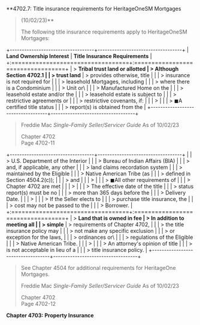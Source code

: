 **4702.7: Title insurance requirements for HeritageOneSM Mortgages
> (10/02/23)**
>
> The following title insurance requirements apply to HeritageOneSM
> Mortgages:

+-----------------------------------+-----------------------------------+
| **Land Ownership Interest**       | **Title Insurance Requirements**  |
+:==================================+:==================================+
| > **Tribal trust land or allotted | > Although Section 4702.1         |
| > trust land**                    | > provides otherwise, title       |
|                                   | > insurance is not required for   |
|                                   | > leasehold Mortgages, including  |
|                                   | > where there is a Condominium    |
|                                   | > Unit or\                        |
|                                   | > Manufactured Home on the        |
|                                   | > leasehold estate and/or the     |
|                                   | > leasehold estate is subject to  |
|                                   | > restrictive agreements or       |
|                                   | > restrictive covenants, if:      |
|                                   | >                                 |
|                                   | > ◼A certified title status       |
|                                   | > report(s) is obtained from the  |
+-----------------------------------+-----------------------------------+

> Freddie Mac *Single-Family Seller/Servicer Guide* As of 10/02/23
>
> Chapter 4702\
> Page 4702-11

+-----------------------------------+-----------------------------------+
|                                   | > U.S. Department of the Interior |
|                                   | > Bureau of Indian Affairs (BIA)  |
|                                   | > and, if applicable, any other   |
|                                   | > land claims recordation system  |
|                                   | > maintained by the Eligible      |
|                                   | > Native American Tribe (as       |
|                                   | > defined in Section 4504.2(c));  |
|                                   | > and                             |
|                                   | >                                 |
|                                   | > ◼All other requirements of      |
|                                   | > Chapter 4702 are met            |
|                                   | >                                 |
|                                   | > The effective date of the title |
|                                   | > status report(s) must be no     |
|                                   | > more than 365 days before the   |
|                                   | > Delivery Date.                  |
|                                   | >                                 |
|                                   | > If the Seller elects to         |
|                                   | > purchase title insurance, the   |
|                                   | > cost may not be passed to the   |
|                                   | > Borrower.                       |
+:==================================+:==================================+
| > **Land that is owned in fee     | > In addition to meeting all      |
| > simple**                        | > requirements of Chapter 4702,   |
|                                   | > the title insurance policy may  |
|                                   | > not make any specific exclusion |
|                                   | > or exception for the laws,      |
|                                   | > ordinances or\                  |
|                                   | > regulations of the Eligible     |
|                                   | > Native American Tribe.          |
|                                   | >                                 |
|                                   | > An attorney's opinion of title  |
|                                   | > is not acceptable in lieu of a  |
|                                   | > title insurance policy.         |
+-----------------------------------+-----------------------------------+

> See Chapter 4504 for additional requirements for HeritageOne
> Mortgages.
>
> Freddie Mac *Single-Family Seller/Servicer Guide* As of 10/02/23
>
> Chapter 4702\
> Page 4702-12

**Chapter 4703: Property Insurance**